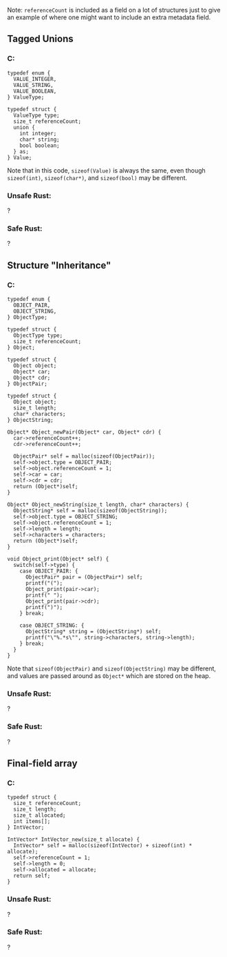 Note: `referenceCount` is included as a field on a lot of structures just to give an example of where one might want to include an extra metadata field.

## Tagged Unions
### C:
```
typedef enum {
  VALUE_INTEGER,
  VALUE_STRING,
  VALUE_BOOLEAN,
} ValueType;

typedef struct {
  ValueType type;
  size_t referenceCount;
  union {
    int integer;
    char* string;
    bool boolean;
  } as;
} Value;
```

Note that in this code, `sizeof(Value)` is always the same, even though `sizeof(int)`, `sizeof(char*)`, and `sizeof(bool)` may be different.

### Unsafe Rust:
?

### Safe Rust:
?

## Structure "Inheritance"
### C:
```
typedef enum {
  OBJECT_PAIR,
  OBJECT_STRING,
} ObjectType;

typedef struct {
  ObjectType type;
  size_t referenceCount;
} Object;

typedef struct {
  Object object;
  Object* car;
  Object* cdr;
} ObjectPair;

typedef struct {
  Object object;
  size_t length;
  char* characters;
} ObjectString;

Object* Object_newPair(Object* car, Object* cdr) {
  car->referenceCount++;
  cdr->referenceCount++;

  ObjectPair* self = malloc(sizeof(ObjectPair));
  self->object.type = OBJECT_PAIR;
  self->object.referenceCount = 1;
  self->car = car;
  self->cdr = cdr;
  return (Object*)self;
}

Object* Object_newString(size_t length, char* characters) {
  ObjectString* self = malloc(sizeof(ObjectString));
  self->object.type = OBJECT_STRING;
  self->object.referenceCount = 1;
  self->length = length;
  self->characters = characters;
  return (Object*)self;
}

void Object_print(Object* self) {
  switch(self->type) {
    case OBJECT_PAIR: {
      ObjectPair* pair = (ObjectPair*) self;
      printf("(");
      Object_print(pair->car);
      printf(" ");
      Object_print(pair->cdr);
      printf(")");
    } break;

    case OBJECT_STRING: {
      ObjectString* string = (ObjectString*) self;
      printf("\"%.*s\"", string->characters, string->length);
    } break;
  }
}
```

Note that `sizeof(ObjectPair)` and `sizeof(ObjectString)` may be different, and values are passed around as `Object*` which are stored on the heap.

### Unsafe Rust:
?

### Safe Rust:
?

## Final-field array
### C:
```
typedef struct {
  size_t referenceCount;
  size_t length;
  size_t allocated;
  int items[];
} IntVector;

IntVector* IntVector_new(size_t allocate) {
  IntVector* self = malloc(sizeof(IntVector) + sizeof(int) * allocate);
  self->referenceCount = 1;
  self->length = 0;
  self->allocated = allocate;
  return self;
}
```

### Unsafe Rust:
?

### Safe Rust:
?

